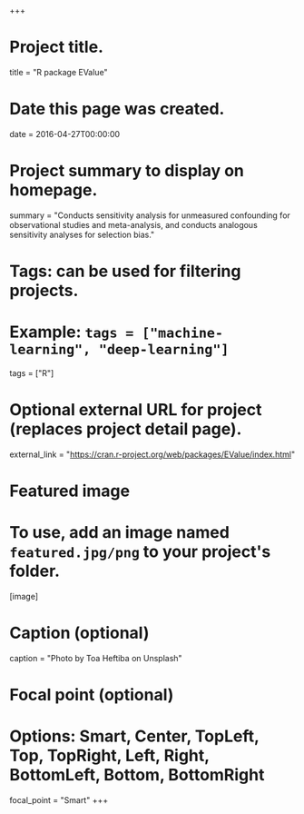+++
# Project title.
title = "R package EValue"

# Date this page was created.
date = 2016-04-27T00:00:00

# Project summary to display on homepage.
summary = "Conducts sensitivity analysis for unmeasured confounding for observational studies and meta-analysis, and conducts analogous sensitivity analyses for selection bias."

# Tags: can be used for filtering projects.
# Example: `tags = ["machine-learning", "deep-learning"]`
tags = ["R"]

# Optional external URL for project (replaces project detail page).
external_link = "https://cran.r-project.org/web/packages/EValue/index.html"

# Featured image
# To use, add an image named `featured.jpg/png` to your project's folder. 
[image]
  # Caption (optional)
  caption = "Photo by Toa Heftiba on Unsplash"

  # Focal point (optional)
  # Options: Smart, Center, TopLeft, Top, TopRight, Left, Right, BottomLeft, Bottom, BottomRight
  focal_point = "Smart"
+++
